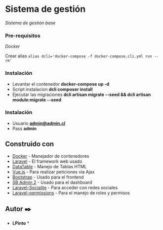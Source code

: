 # Sistema de gestión

_Sistema de gestión base_

### Pre-requisitos

_Docker_

Crear alias 
`alias dcli='docker-compose -f docker-compose.cli.yml run --rm'`

### Instalación

* Levantar el contenedor **docker-compose up -d**
* Script instalacion **dcli composer install**
* Ejecutar las migraciones **dcli artisan migrate --seed && dcli artisan module:migrate --seed**

### Instalación

* Usuario **admin@admin.cl**
* Pass **admin**

## Construido con 

* [Docker](https://www.docker.com/) - Manejador de contenedores
* [Laravel](https://laravel.com/) - El framework web usado
* [DataTable](https://datatables.net/) - Manejo de Tablas HTML
* [Vue.js](https://vuejs.org/) - Para realizar peticiones via Ajax
* [Bootstrap](https://getbootstrap.com/) - Usado para el frontend
* [SB Admin 2](https://startbootstrap.com/themes/sb-admin-2/) - Usado para el dashboard
* [Laravel-Socialite](https://laravel.com/docs/5.7/socialite) - Para acceder con redes sociales
* [Laravel-permissions](https://github.com/spatie/laravel-permission) - Para el manejo de roles y permisos

## Autor ✒️
* **LPinto** *
